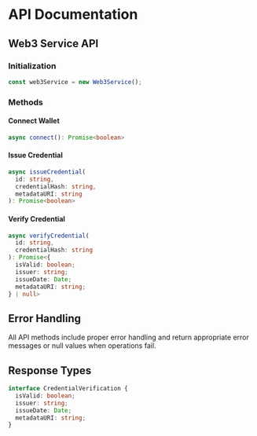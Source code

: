 # API Documentation

## Web3 Service API

### Initialization
```typescript
const web3Service = new Web3Service();
```

### Methods

#### Connect Wallet
```typescript
async connect(): Promise<boolean>
```

#### Issue Credential
```typescript
async issueCredential(
  id: string,
  credentialHash: string,
  metadataURI: string
): Promise<boolean>
```

#### Verify Credential
```typescript
async verifyCredential(
  id: string,
  credentialHash: string
): Promise<{
  isValid: boolean;
  issuer: string;
  issueDate: Date;
  metadataURI: string;
} | null>
```

## Error Handling

All API methods include proper error handling and return appropriate error messages or null values when operations fail.

## Response Types

```typescript
interface CredentialVerification {
  isValid: boolean;
  issuer: string;
  issueDate: Date;
  metadataURI: string;
}
```